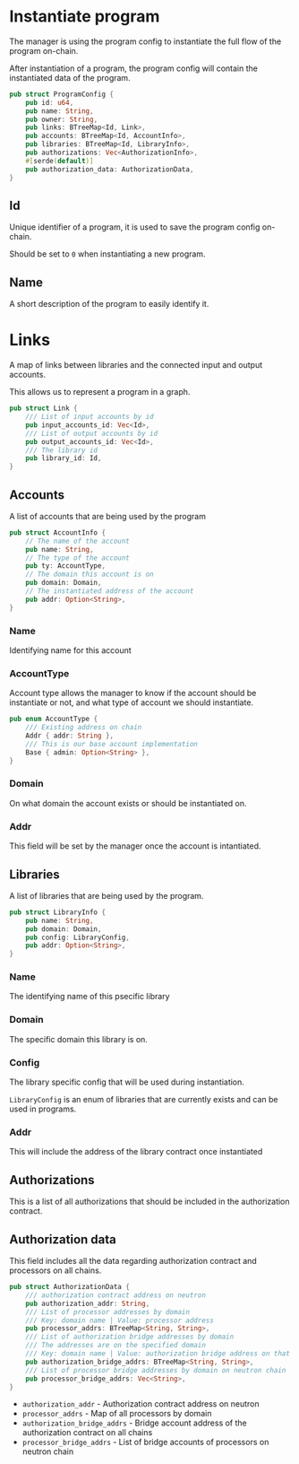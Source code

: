 # Instantiate program

The manager is using the program config to instantiate the full flow of the program on-chain.

After instantiation of a program, the program config will contain the instantiated data of the program.

```rust
pub struct ProgramConfig {
    pub id: u64,
    pub name: String,
    pub owner: String,
    pub links: BTreeMap<Id, Link>,
    pub accounts: BTreeMap<Id, AccountInfo>,
    pub libraries: BTreeMap<Id, LibraryInfo>,
    pub authorizations: Vec<AuthorizationInfo>,
    #[serde(default)]
    pub authorization_data: AuthorizationData,
}
```

## Id
Unique identifier of a program, it is used to save the program config on-chain.

Should be set to `0` when instantiating a new program.

## Name

A short description of the program to easily identify it.

# Links

A map of links between libraries and the connected input and output accounts.

This allows us to represent a program in a graph.

```rust
pub struct Link {
    /// List of input accounts by id
    pub input_accounts_id: Vec<Id>,
    /// List of output accounts by id
    pub output_accounts_id: Vec<Id>,
    /// The library id
    pub library_id: Id,
}
```

## Accounts 

A list of accounts that are being used by the program

```rust
pub struct AccountInfo {
    // The name of the account
    pub name: String,
    // The type of the account
    pub ty: AccountType,
    // The domain this account is on
    pub domain: Domain,
    // The instantiated address of the account
    pub addr: Option<String>,
}
```

### Name

Identifying name for this account

### AccountType

Account type allows the manager to know if the account should be instantiate or not, and what type of account we should instantiate.

```rust
pub enum AccountType {
    /// Existing address on chain
    Addr { addr: String },
    /// This is our base account implementation
    Base { admin: Option<String> },
}
```

### Domain

On what domain the account exists or should be instantiated on.

### Addr

This field will be set by the manager once the account is intantiated.

## Libraries

A list of libraries that are being used by the program.

```rust
pub struct LibraryInfo {
    pub name: String,
    pub domain: Domain,
    pub config: LibraryConfig,
    pub addr: Option<String>,
}
```

### Name

The identifying name of this psecific library

### Domain

The specific domain this library is on.

### Config

The library specific config that will be used during instantiation.

`LibraryConfig` is an enum of libraries that are currently exists and can be used in programs.

### Addr

This will include the address of the library contract once instantiated

## Authorizations

This is a list of all authorizations that should be included in the authorization contract.

## Authorization data

This field includes all the data regarding authorization contract and processors on all chains.

```rust
pub struct AuthorizationData {
    /// authorization contract address on neutron
    pub authorization_addr: String,
    /// List of processor addresses by domain
    /// Key: domain name | Value: processor address
    pub processor_addrs: BTreeMap<String, String>,
    /// List of authorization bridge addresses by domain
    /// The addresses are on the specified domain
    /// Key: domain name | Value: authorization bridge address on that domain
    pub authorization_bridge_addrs: BTreeMap<String, String>,
    /// List of processor bridge addresses by domain on neutron chain
    pub processor_bridge_addrs: Vec<String>,
}
```

- `authorization_addr` - Authorization contract address on neutron
- `processor_addrs` - Map of all processors by domain
- `authorization_bridge_addrs` - Bridge account address of the authorization contract on all chains
- `processor_bridge_addrs` - List of bridge accounts of processors on neutron chain